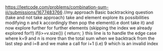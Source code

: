 https://leetcode.com/problems/combination-sum-iii/submissions/1677483766
//my approach
Basic backtracking question (take and not take approach) take and element explore its possibilities modifying n and k accordingly 
then pop the element(i.e dont take it) and now explore further for further elements (skipping the index we already explored for!!) 
    if(i>=v.size())
    {
        return;
    }
this line is to handle the edge case where k=9 and n is more than the total sum 
when we backtrack from the last step and i=8 and we make a call for i+1 (i.e) 9 which is an invalid index 
